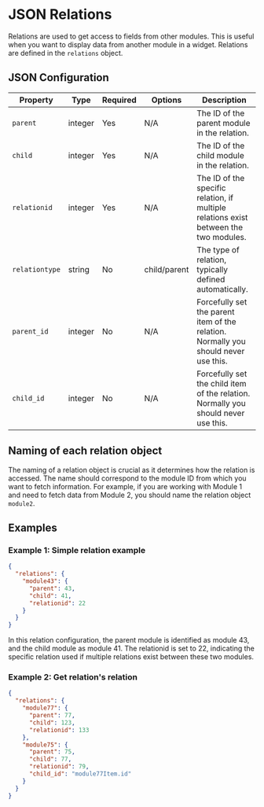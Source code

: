 # JSON Relations

Relations are used to get access to fields from other modules. This is useful when you want to display data from another module in a widget. Relations are defined in the `relations` object.

## JSON Configuration

| Property     | Type    | Required | Options    | Description |
|--------------|---------|----------|------------|-------------|
| `parent`     | integer | Yes      | N/A        | The ID of the parent module in the relation. |
| `child`      | integer | Yes      | N/A        | The ID of the child module in the relation. |
| `relationid` | integer | Yes       | N/A        | The ID of the specific relation, if multiple relations exist between the two modules. |
| `relationtype` | string | No       | child/parent        | The type of relation, typically defined automatically. |
| `parent_id`  | integer | No       | N/A        | Forcefully set the parent item of the relation. Normally you should never use this. |
| `child_id`   | integer | No       | N/A        | Forcefully set the child item of the relation. Normally you should never use this. |

## Naming of each relation object

The naming of a relation object is crucial as it determines how the relation is accessed. The name should correspond to the module ID from which you want to fetch information. For example, if you are working with Module 1 and need to fetch data from Module 2, you should name the relation object `module2`.

## Examples 

### Example 1: Simple relation example
```json
{
  "relations": {
    "module43": {
      "parent": 43,
      "child": 41,
      "relationid": 22
    }
  }
}
```
In this relation configuration, the parent module is identified as module 43, and the child module as module 41. The relationid is set to 22, indicating the specific relation used if multiple relations exist between these two modules.

### Example 2: Get relation's relation
```json
{
  "relations": {
    "module77": {
      "parent": 77,
      "child": 123,
      "relationid": 133
    },
    "module75": {
      "parent": 75,
      "child": 77,
      "relationid": 79,
      "child_id": "module77Item.id"
    }
  }
}
```
